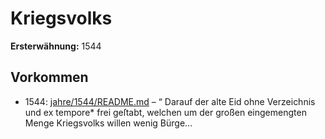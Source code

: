 # Kriegsvolks

**Ersterwähnung:** 1544

## Vorkommen
- 1544: [jahre/1544/README.md](../jahre/1544/README.md) – “ Darauf der alte Eid ohne Verzeichnis und ex
tempore* frei geſtabt, welchen um der großen eingemengten
Menge Kriegsvolks willen wenig Bürge...
